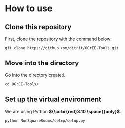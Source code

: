 # How to use
## Clone this repository
First, clone the repository with the command below:

```
git clone https://github.com/ditrit/OGrEE-Tools.git
```
## Move into the directory
Go into the directory created.

```
cd OGrEE-Tools/
```

## Set up the virtual environment
We are using Python **${\color{red}3.10 \space{}only}$**.

```
python NonSquareRooms/setup/setup.py
```

